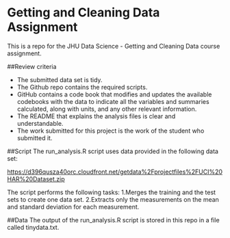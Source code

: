 # Getting and Cleaning Data Assignment
This is a repo for the JHU Data Science - Getting and Cleaning Data course assignment.

##Review criteria
* The submitted data set is tidy.
* The Github repo contains the required scripts.
* GitHub contains a code book that modifies and updates the available codebooks with the data to indicate all the variables and summaries calculated, along with units, and any other relevant information.
* The README that explains the analysis files is clear and understandable.
* The work submitted for this project is the work of the student who submitted it.

##Script
The run_analysis.R script uses data provided in the following data set:

https://d396qusza40orc.cloudfront.net/getdata%2Fprojectfiles%2FUCI%20HAR%20Dataset.zip

The script performs the following tasks:
1.Merges the training and the test sets to create one data set.
2.Extracts only the measurements on the mean and standard deviation for each measurement.


##Data
The output of the run_analysis.R script is stored in this repo in a file called tinydata.txt.
